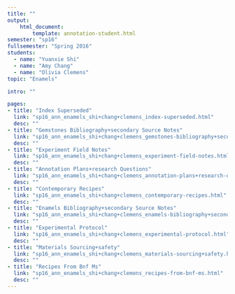 ```yaml
---
title: ""
output:
    html_document:
        template: annotation-student.html
semester: "sp16"
fullsemester: "Spring 2016"
students:
  - name: "Yuanxie Shi"
  - name: "Amy Chang"
  - name: "Olivia Clemens"
topic: "Enamels"

intro: ""

pages:
- title: "Index Superseded"
  link: "sp16_ann_enamels_shi+chang+clemens_index-superseded.html"
  desc: ""
- title: "Gemstones Bibliography+secondary Source Notes"
  link: "sp16_ann_enamels_shi+chang+clemens_gemstones-bibliography+secondary-source-notes.html"
  desc: ""
- title: "Experiment Field Notes"
  link: "sp16_ann_enamels_shi+chang+clemens_experiment-field-notes.html"
  desc: ""
- title: "Annotation Plans+research Questions"
  link: "sp16_ann_enamels_shi+chang+clemens_annotation-plans+research-questions.html"
  desc: ""
- title: "Contemporary Recipes"
  link: "sp16_ann_enamels_shi+chang+clemens_contemporary-recipes.html"
  desc: ""
- title: "Enamels Bibliography+secondary Source Notes"
  link: "sp16_ann_enamels_shi+chang+clemens_enamels-bibliography+secondary-source-notes.html"
  desc: ""
- title: "Experimental Protocol"
  link: "sp16_ann_enamels_shi+chang+clemens_experimental-protocol.html"
  desc: ""
- title: "Materials Sourcing+safety"
  link: "sp16_ann_enamels_shi+chang+clemens_materials-sourcing+safety.html"
  desc: ""
- title: "Recipes From Bnf Ms"
  link: "sp16_ann_enamels_shi+chang+clemens_recipes-from-bnf-ms.html"
  desc: ""
---
```

